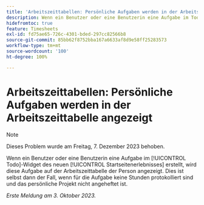 ```yaml
---
title: 'Arbeitszeittabellen: Persönliche Aufgaben werden in der Arbeitszeittabelle angezeigt'
description: Wenn ein Benutzer oder eine Benutzerin eine Aufgabe im Todo-Widget des neuen Startseitenerlebnisses erstellt, wird diese Aufgabe auf der Arbeitszeittabelle der Person angezeigt. Dies ist selbst dann der Fall, wenn für die Aufgabe keine Stunden protokolliert sind und das persönliche Projekt nicht angeheftet ist.
hidefromtoc: true
feature: Timesheets
exl-id: fd75ae65-726c-4301-bded-297cc82566b8
source-git-commit: 85bb62f8752bba167a6633af8d9e58ff25283573
workflow-type: tm+mt
source-wordcount: '100'
ht-degree: 100%

---
```


# Arbeitszeittabellen: Persönliche Aufgaben werden in der Arbeitszeittabelle angezeigt

>[!NOTE]
>
>Dieses Problem wurde am Freitag, 7. Dezember 2023 behoben.

Wenn ein Benutzer oder eine Benutzerin eine Aufgabe im [!UICONTROL Todo]-Widget des neuen [!UICONTROL Startseitenerlebnisses] erstellt, wird diese Aufgabe auf der Arbeitszeittabelle der Person angezeigt. Dies ist selbst dann der Fall, wenn für die Aufgabe keine Stunden protokolliert sind und das persönliche Projekt nicht angeheftet ist.

_Erste Meldung am 3. Oktober 2023._
